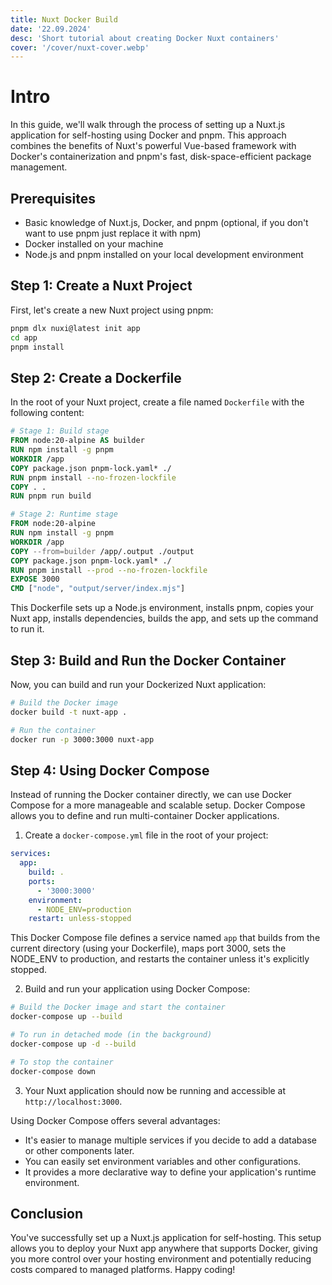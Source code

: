 ```yaml
---
title: Nuxt Docker Build
date: '22.09.2024'
desc: 'Short tutorial about creating Docker Nuxt containers'
cover: '/cover/nuxt-cover.webp'
---
```


# Intro

In this guide, we'll walk through the process of setting up a Nuxt.js application for self-hosting using Docker and pnpm. This approach combines the benefits of Nuxt's powerful Vue-based framework with Docker's containerization and pnpm's fast, disk-space-efficient package management.

## Prerequisites

- Basic knowledge of Nuxt.js, Docker, and pnpm (optional, if you don't want to use pnpm just replace it with npm)
- Docker installed on your machine
- Node.js and pnpm installed on your local development environment

## Step 1: Create a Nuxt Project

First, let's create a new Nuxt project using pnpm:

```bash
pnpm dlx nuxi@latest init app
cd app
pnpm install
```

## Step 2: Create a Dockerfile

In the root of your Nuxt project, create a file named `Dockerfile` with the following content:

```dockerfile
# Stage 1: Build stage
FROM node:20-alpine AS builder
RUN npm install -g pnpm
WORKDIR /app
COPY package.json pnpm-lock.yaml* ./
RUN pnpm install --no-frozen-lockfile
COPY . .
RUN pnpm run build

# Stage 2: Runtime stage
FROM node:20-alpine
RUN npm install -g pnpm
WORKDIR /app
COPY --from=builder /app/.output ./output
COPY package.json pnpm-lock.yaml* ./
RUN pnpm install --prod --no-frozen-lockfile
EXPOSE 3000
CMD ["node", "output/server/index.mjs"]
```

This Dockerfile sets up a Node.js environment, installs pnpm, copies your Nuxt app, installs dependencies, builds the app, and sets up the command to run it.

## Step 3: Build and Run the Docker Container

Now, you can build and run your Dockerized Nuxt application:

```bash
# Build the Docker image
docker build -t nuxt-app .

# Run the container
docker run -p 3000:3000 nuxt-app
```

## Step 4: Using Docker Compose

Instead of running the Docker container directly, we can use Docker Compose for a more manageable and scalable setup. Docker Compose allows you to define and run multi-container Docker applications.

1. Create a `docker-compose.yml` file in the root of your project:

```yaml
services:
  app:
    build: .
    ports:
      - '3000:3000'
    environment:
      - NODE_ENV=production
    restart: unless-stopped
```

This Docker Compose file defines a service named `app` that builds from the current directory (using your Dockerfile), maps port 3000, sets the NODE_ENV to production, and restarts the container unless it's explicitly stopped.

2. Build and run your application using Docker Compose:

```bash
# Build the Docker image and start the container
docker-compose up --build

# To run in detached mode (in the background)
docker-compose up -d --build

# To stop the container
docker-compose down
```

3. Your Nuxt application should now be running and accessible at `http://localhost:3000`.

Using Docker Compose offers several advantages:

- It's easier to manage multiple services if you decide to add a database or other components later.
- You can easily set environment variables and other configurations.
- It provides a more declarative way to define your application's runtime environment.

## Conclusion

You've successfully set up a Nuxt.js application for self-hosting. This setup allows you to deploy your Nuxt app anywhere that supports Docker, giving you more control over your hosting environment and potentially reducing costs compared to managed platforms. Happy coding!
